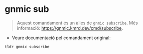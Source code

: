 # gnmic sub

> Aquest comandament és un àlies de `gnmic subscribe`.
> Més informació: <https://gnmic.kmrd.dev/cmd/subscribe>.

- Veure documentació pel comandament original:

`tldr gnmic subscribe`
